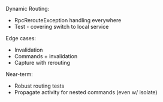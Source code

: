 Dynamic Routing:
- RpcRerouteException handling everywhere 
- Test - covering switch to local service

Edge cases:
- Invalidation
- Commands + invalidation
- Capture with rerouting

Near-term:
- Robust routing tests
- Propagate activity for nested commands (even w/ isolate)
